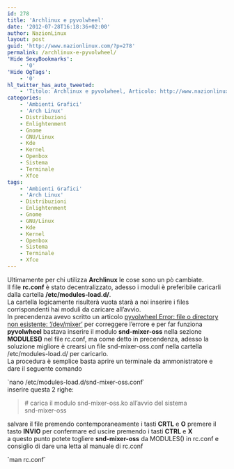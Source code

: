 ```yaml
---
id: 278
title: 'Archlinux e pyvolwheel'
date: '2012-07-28T16:18:36+02:00'
author: NazionLinux
layout: post
guid: 'http://www.nazionlinux.com/?p=278'
permalink: /archlinux-e-pyvolwheel/
'Hide SexyBookmarks':
    - '0'
'Hide OgTags':
    - '0'
hl_twitter_has_auto_tweeted:
    - 'Titolo: Archlinux e pyvolwheel, Articolo: http://www.nazionlinux.com/?p=278'
categories:
    - 'Ambienti Grafici'
    - 'Arch Linux'
    - Distribuzioni
    - Enlightenment
    - Gnome
    - GNU/Linux
    - Kde
    - Kernel
    - Openbox
    - Sistema
    - Terminale
    - Xfce
tags:
    - 'Ambienti Grafici'
    - 'Arch Linux'
    - Distribuzioni
    - Enlightenment
    - Gnome
    - GNU/Linux
    - Kde
    - Kernel
    - Openbox
    - Sistema
    - Terminale
    - Xfce
---
```


Ultimamente per chi utilizza **Archlinux** le cose sono un pò cambiate.  
Il file **rc.conf** è stato decentralizzato, adesso i moduli è preferibile caricarli dalla cartella **/etc/modules-load.d/**.  
La cartella logicamente risulterà vuota starà a noi inserire i files corrispondenti hai moduli da caricare all’avvio.  
In precendenza avevo scritto un articolo [pyvolwheel Error: file o directory non esistente: ‘/dev/mixer’](http://www.nazionlinux.com/2011/06/04/archlinux-pyvolwheel-error-file-o-directory-non-esistente-devmixer/ "Archlinux: pyvolwheel Error: file o directory non esistente: ‘/dev/mixer’") per correggere l’errore e per far funziona **pyvolwheel** bastava inserire il modulo **snd-mixer-oss** nella sezione **MODULES()** nel file rc.conf, ma come detto in precendenza, adesso la soluzione migliore è crearsi un file snd-mixer-oss.conf nella cartella /etc/modules-load.d/ per caricarlo.  
La procedura è semplice basta aprire un terminale da ammonistratore e dare il seguente comando

<div class="wp-terminal">`nano /etc/modules-load.d/snd-mixer-oss.conf`</div>inserire questa 2 righe:

> \# carica il modulo snd-mixer-oss.ko all’avvio del sistema  
> snd-mixer-oss

salvare il file premendo contemporaneamente i tasti **CRTL** e **O** premere il tasto **INVIO** per confermare ed uscire premendo i tasti **CTRL** e **X**  
a questo punto potete togliere **snd-mixer-oss** da MODULES() in rc.conf e consiglio di dare una letta al manuale di rc.conf

<div class="wp-terminal">`man rc.conf`</div>